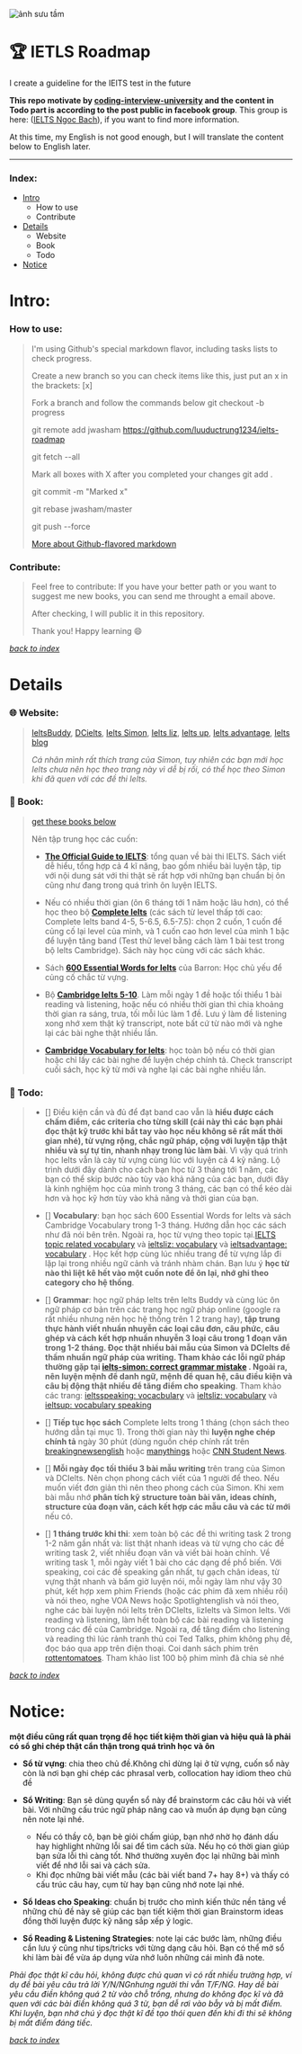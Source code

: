 ![ảnh sưu tầm](https://github.com/luuductrung1234/ielts-roadmap/blob/master/images/ielts.jpg)

# :trophy: IETLS Roadmap

I create a guideline for the IElTS test in the future 

**This repo motivate by [coding-interview-university](https://github.com/jwasham/coding-interview-university) and the content in  Todo part is according to the post public in facebook group**. This group is here: ([IELTS Ngoc Bach](https://www.facebook.com/groups/ieltsngocbach/)), if you want to find more information.

At this time, my English is not good enough, but I will translate the content below to English later.

---

### Index:
* [Intro](#intro)
  * How to use
  * Contribute
* [Details](#details)
  * Website
  * Book
  * Todo
* [Notice](#notice)



# Intro:
### How to use:
> I'm using Github's special markdown flavor, including tasks lists to check progress.
>
> Create a new branch so you can check items like this, just put an x in the brackets: [x]
>
> Fork a branch and follow the commands below
> git checkout -b progress
>
> git remote add jwasham https://github.com/luuductrung1234/ielts-roadmap
>
> git fetch --all
>
> Mark all boxes with X after you completed your changes git add .
>
> git commit -m "Marked x"
>
> git rebase jwasham/master
>
> git push --force
>
> [More about Github-flavored markdown](https://guides.github.com/features/mastering-markdown/#GitHub-flavored-markdown)

### Contribute:
> Feel free to contribute: If you have your better path or you want to suggest me new books, you can send me throught a email above.
>
> After checking, I will public it in this repository.
>
> Thank you! Happy learning :smile:

_[back to index](#index)_



# Details

### :globe_with_meridians: Website: 
> [IeltsBuddy](www.ieltsbuddy.com), [DCielts](www.dcielts.com), [Ielts Simon](www.ielts-simon.com), [Ielts liz](http://ieltsliz.com), [Ielts up](http://ielts-up.com), [Ielts advantage](http://ieltsadvantage.com), [Ielts blog](http://www.ielts-blog.com/)
>
> _Cá nhân mình rất thích trang của Simon, tuy nhiên các bạn mới học Ielts chưa nên học theo trang này vì dễ bị rối, có thể học theo Simon khi đã quen với các đề thi Ielts._

### :blue_book: Book:
> [get these books below](https://github.com/luuductrung1234/ielts-roadmap/tree/master/books)
>
> Nên tập trung học các cuốn: 
>- [**The Official Guide to IELTS**](http://ieltsmaterial.com/offical-cambridge-guide-ielts/): tổng quan về bài thi IELTS. Sách viết dễ hiểu, tổng hợp cả 4 kĩ năng, bao gồm nhiều bài luyện tập, tip với nội dung sát với thi thật sẽ rất hợp với những bạn chuẩn bị ôn cũng như đang trong quá trình ôn luyện IELTS.
>
>- Nếu có nhiều thời gian (ôn 6 tháng tới 1 năm hoặc lâu hơn), có thể học theo bộ [**Complete Ielts**](http://ielts-fighter.com/tin-tuc/Full-PDF-AUDIO-ban-dep-Keys-Answer-Tron-bo-Complete-IELTS-Level-4-0-7-5-IELTS_mt1506942224.html) (các sách từ level thấp tới cao: Complete Ielts band 4-5, 5-6.5, 6.5-7.5): chọn 2 cuốn, 1 cuốn để củng cố lại level của mình, và 1 cuốn cao hơn level của mình 1 bậc để luyện tăng band (Test thử level bằng cách làm 1 bài test trong bộ Ielts Cambridge). Sách này học cùng với các sách khác. 
>
>- Sách [**600 Essential Words for Ielts**](http://ieltsmaterial.com/barrons-essential-words-ielts-pdf-audio/) của Barron: Học chủ yếu để củng cố chắc từ vựng.
>
>- Bộ [**Cambridge Ielts 5-10**](https://drive.google.com/drive/folders/0B3L3X8LLMM9OcnZwbWR5NFh2ZTg). Làm mỗi ngày 1 đề hoặc tối thiểu 1 bài reading và listening, hoặc nếu có nhiều thời gian thì chia khoảng thời gian ra sáng, trưa, tối mỗi lúc làm 1 đề. Lưu ý làm đề listening xong nhớ xem thật kỹ transcript, note bất cứ từ nào mới và nghe lại các bài nghe thật nhiều lần.
>
>- [**Cambridge Vocabulary for Ielts**](https://drive.google.com/file/d/0B42obC0zvaVuT28wTmtMQ1pwVms/view?usp=sharing): học toàn bộ nếu có thời gian hoặc chỉ lấy các bài nghe để luyện chép chính tả. Check transcript cuối sách, học kỹ từ mới và nghe lại các bài nghe nhiều lần.

### :dart: Todo:
>- [] Điều kiện cần và đủ để đạt band cao vẫn là **hiểu được cách chấm điểm, các criteria cho từng skill (cái này thì các bạn phải đọc thật kỹ trước khi bắt tay vào học nếu không sẽ rất mất thời gian nhé), từ vựng rộng, chắc ngữ pháp, cộng với luyện tập thật nhiều và sự tự tin, nhanh nhạy trong lúc làm bài**. Vì vậy quá trình học Ielts vẫn là cày từ vựng cùng lúc với luyện cả 4 kỹ năng. Lộ trình dưới đây dành cho cách bạn học từ 3 tháng tới 1 năm, các bạn có thể skip bước nào tùy vào khả năng của các bạn, dưới đây là kinh nghiệm học của mình trong 3 tháng, các bạn có thể kéo dài hơn và học kỹ hơn tùy vào khả năng và thời gian của bạn.
>
>- [] **Vocabulary**: bạn học sách 600 Essential Words for Ielts và sách Cambridge Vocabulary trong 1-3 tháng. Hướng dẫn học các sách như đã nói bên trên. Ngoài ra, học từ vựng theo topic tại.[IELTS topic related vocabulary](https://www.ieltsbuddy.com/ielts-topic-related-vocabulary.html) và [ieltsliz: vocabulary](http://ieltsliz.com/vocabulary/) và [ieltsadvantage: vocabulary](https://www.ieltsadvantage.com/vocabulary/) . Học kết hợp cùng lúc nhiều trang để từ vựng lắp đi lặp lại trong nhiều ngữ cảnh và tránh nhàm chán. Bạn lưu ý **học từ nào thì liệt kê hết vào một cuốn note để ôn lại, nhớ ghi theo category cho hệ thống**. 
>
>- [] **Grammar**: học ngữ pháp Ielts trên Ielts Buddy và cùng lúc ôn ngữ pháp cơ bản trên các trang học ngữ pháp online (google ra rất nhiều nhưng nên học hệ thống trên 1 2 trang hay), **tập trung thực hành viết nhuần nhuyễn các loại câu đơn, câu phức, câu ghép và cách kết hợp nhuần nhuyễn 3 loại câu trong 1 đoạn văn trong 1-2 tháng. Đọc thật nhiều bài mẫu của Simon và DCIelts để thấm nhuần ngữ pháp của writing. Tham khảo các lỗi ngữ pháp thường gặp tại [ielts-simon: correct grammar mistake](http://ielts-simon.com/ielts-help-and-english-pr/2018/01/ielts-grammar-correct-the-mistakes.html) . Ngoài ra, nên luyện mệnh đề danh ngữ, mệnh đề quan hệ, câu điều kiện và câu bị động thật nhiều để tăng điểm cho speaking**. Tham khảo các trang: [ieltsspeaking: vocacbulary](http://www.ieltsspeaking.co.uk/ielts-vocabulary/) và  [ieltsliz: vocabulary](http://ieltsliz.com/vocabulary/) và [ieltsup: vocabulary speaking](http://ielts-up.com/speaking/ielts-vocabulary-speaking.html)
>
>- [] **Tiếp tục học sách** Complete Ielts trong 1 tháng (chọn sách theo hướng dẫn tại mục 1). Trong thời gian này thì **luyện nghe chép chính tả** ngày 30 phút (dùng nguồn chép chính rất trên [breakingnewsenglish](https://breakingnewsenglish.com/) hoặc [manythings](www.manythings.org) hoặc [CNN Student News](http://edition.cnn.com/cnn10).
>
>- [] **Mỗi ngày đọc tối thiểu 3 bài mẫu writing** trên trang của Simon và DCIelts. Nên chọn phong cách viết của 1 người để theo. Nếu muốn viết đơn giản thì nên theo phong cách của Simon. Khi xem bài mẫu nhớ **phân tích kỹ structure toàn bài văn, ideas chính, structure của đoạn văn, cách kết hợp các mẫu câu và các từ mới** nếu có. 
>
>- [] **1 tháng trước khi thi**: xem toàn bộ các đề thi writing task 2 trong 1-2 năm gần nhất và: list thật nhanh ideas và từ vựng cho các đề writing task 2, viết nhiều đoạn văn và viết bài hoàn chỉnh. Về writing task 1, mỗi ngày viết 1 bài cho các dạng đề phổ biến. Với speaking, coi các đề speaking gần nhất, tự gạch chân ideas, từ vựng thật nhanh và bấm giờ luyện nói, mỗi ngày làm như vậy 30 phút, kết hợp xem phim Friends (hoặc các phim đã xem nhiều rồi) và nói theo, nghe VOA News hoặc Spotlightenglish và nói theo, nghe các bài luyện nói Ielts trên DCIelts, lizIelts và Simon Ielts. Với reading và listening, làm hết toàn bộ các bài reading và listening trong các đề của Cambridge. Ngoài ra, để tăng điểm cho listening và reading thì lúc rảnh tranh thủ coi Ted Talks, phim không phụ đề, đọc báo qua app trên điện thoại. Coi danh sách phim trên [rottentomatoes](www.rottentomatoes.com). Tham khảo list 100 bộ phim mình đã chia sẻ nhé

_[back to index](#index)_



# Notice: 
**một điều cũng rất quan trọng để học tiết kiệm thời gian và hiệu quả là phải có sổ ghi chép thật cẩn thận trong quá trình học và ôn**

* **Sổ từ vựng**: chia theo chủ đề.Không chỉ dừng lại ở từ vựng, cuốn sổ này còn là nơi bạn ghi chép các phrasal verb, collocation hay idiom theo chủ đề
* **Sổ Writing**: Bạn sẽ dùng quyển sổ này để brainstorm các câu hỏi và viết bài. Với những cấu trúc ngữ pháp nâng cao và muốn áp dụng bạn cũng nên note lại nhé. 
  * Nếu có thầy cô, bạn bè giỏi chấm giúp, bạn nhớ nhờ họ đánh dấu hay highlight những lỗi sai để tìm cách sửa. Nếu họ có thời gian giúp bạn sửa lỗi thì càng tốt. Nhớ thường xuyên đọc lại những bài mình viết để nhớ lỗi sai và cách sửa.
  * Khi đọc những bài viết mẫu (các bài viết band 7+ hay 8+) và thấy có cấu trúc câu hay, cụm từ hay bạn cũng nhớ note lại nhé.

* **Sổ Ideas cho Speaking**: chuẩn bị trước cho mình kiến thức nền tảng về những chủ đề này sẽ giúp các bạn tiết kiệm thời gian Brainstorm ideas đồng thời luyện được kỹ năng sắp xếp ý logic.

* **Sổ Reading & Listening Strategies**: note lại các bước làm, những điều cần lưu ý cũng như tips/tricks với từng dạng câu hỏi. Bạn có thể mở sổ khi làm bài để vừa áp dụng vừa nhớ luôn những cái mình đã note.

_Phải đọc thật kĩ câu hỏi, không được chủ quan vì có rất nhiều trường hợp, ví dụ đề bài yêu câu trả lời Y/N/NGnhưng người thi vẫn T/F/NG. Hay dề bài yêu cầu điền không quá 2 từ vào chỗ trống, nhưng do không đọc kĩ và đã quen với các bài điền không quá 3 từ, bạn dễ rơi vào bẫy và bị mất điểm. Khi luyện, bạn nhớ chú ý đọc thật kĩ đề tạo thói quen đến khi đi thi sẽ không bị mất điểm đáng tiếc._

_[back to index](#index)_
